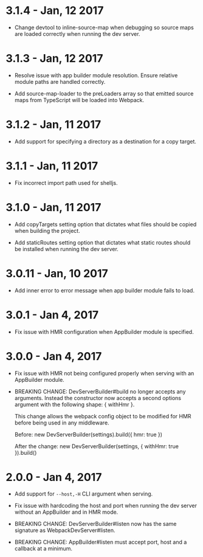 # 3.1.4 - Jan, 12 2017

- Change devtool to inline-source-map when debugging so source maps are loaded
  correctly when running the dev server.

# 3.1.3 - Jan, 12 2017

- Resolve issue with app builder module resolution. Ensure relative module paths
  are handled correctly.

- Add source-map-loader to the preLoaders array so that emitted source maps from
  TypeScript will be loaded into Webpack.

# 3.1.2 - Jan, 11 2017

- Add support for specifying a directory as a destination for a copy target.

# 3.1.1 - Jan, 11 2017

- Fix incorrect import path used for shelljs.

# 3.1.0 - Jan, 11 2017

- Add copyTargets setting option that dictates what files should be copied
  when building the project.

- Add staticRoutes setting option that dictates what static routes should be
  installed when running the dev server.

# 3.0.11 - Jan, 10 2017

- Add inner error to error message when app builder module fails to load.

# 3.0.1 - Jan 4, 2017

- Fix issue with HMR configuration when AppBuilder module is specified.

# 3.0.0 - Jan 4, 2017

- Fix issue with HMR not being configured properly when serving with an
  AppBuilder module.

- BREAKING CHANGE: DevServerBuilder#build no longer accepts any arguments.
  Instead the constructor now accepts a second options argument with the
  following shape: { withHmr }.

  This change allows the webpack config object to be modified for HMR before
  being used in any middleware.

  Before:
    new DevServerBuilder(settings).build({ hmr: true })

  After the change:
    new DevServerBuilder(settings, { withHmr: true }).build()

# 2.0.0 - Jan 4, 2017

- Add support for `--host,-H` CLI argument when serving.

- Fix issue with hardcoding the host and port when running the dev server
  without an AppBuilder and in HMR mode.

- BREAKING CHANGE: DevServerBuilder#listen now has the same signature as
  WebpackDevServer#listen.

- BREAKING CHANGE: AppBuilder#listen must accept port, host and a callback at a
  minimum.
